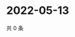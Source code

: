 # 2022-05-13

共 0 条

<!-- BEGIN WEIBO -->
<!-- 最后更新时间 Fri May 13 2022 02:22:27 GMT+0800 (China Standard Time) -->

<!-- END WEIBO -->
